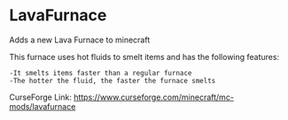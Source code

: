 # LavaFurnace
Adds a new Lava Furnace to minecraft

This furnace uses hot fluids to smelt items and has the following features:

	-It smelts items faster than a regular furnace
	-The hotter the fluid, the faster the furnace smelts

CurseForge Link: <https://www.curseforge.com/minecraft/mc-mods/lavafurnace>
